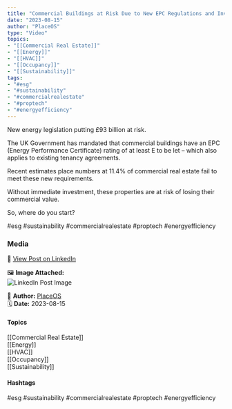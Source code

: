 ```yaml
---
title: "Commercial Buildings at Risk Due to New EPC Regulations and Investment Gaps"  
date: "2023-08-15"  
author: "PlaceOS"  
type: "Video"  
topics:  
- "[[Commercial Real Estate]]"  
- "[[Energy]]"  
- "[[HVAC]]"  
- "[[Occupancy]]"  
- "[[Sustainability]]"  
tags:  
- "#esg"  
- "#sustainability"  
- "#commercialrealestate"  
- "#proptech"  
- "#energyefficiency"
---
```

New energy legislation putting £93 billion at risk.

The UK Government has mandated that commercial buildings have an EPC (Energy Performance Certificate) rating of at least E to be let – which also applies to existing tenancy agreements.

Recent estimates place numbers at 11.4% of commercial real estate fail to meet these new requirements.

Without immediate investment, these properties are at risk of losing their commercial value.

So, where do you start?

#esg #sustainability #commercialrealestate #proptech #energyefficiency

### Media

🔗 [View Post on LinkedIn](https://www.linkedin.com/feed/update/urn:li:activity:7097042927318683650)  
  
🖼 **Image Attached:**  
![LinkedIn Post Image](https://media.licdn.com/dms/image/v2/D5605AQEnK2CpolvJqA/feedshare-thumbnail_720_1280/feedshare-thumbnail_720_1280/0/1692066658148?e=1742263200&v=beta&t=DSPWQLndqcBOrx_YiIRz9VLvZSc7pJ02tzYpIjyliXc)  
  
👤 **Author:** [PlaceOS](https://www.linkedin.com/in/jonathanmcfarlane/)  
🗓️ **Date:** 2023-08-15

#### Topics

[[Commercial Real Estate]]  
[[Energy]]  
[[HVAC]]  
[[Occupancy]]  
[[Sustainability]]

#### Hashtags

#esg #sustainability #commercialrealestate #proptech #energyefficiency